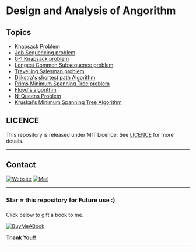 # Design and Analysis of Angorithm

## Topics 

- [Knapsack Problem](/01_KnapSack_problem.py)
- [Job Sequencing problem](02_Job_Sequencing.py)
- [0-1 Knapsack problem](03_0~1-Knapsack_problem.py)
- [Longest Common Subsequence problem](04_Longest_Common_Subsequence.py)
- [Travelling Salesman problem](05_Travelling_Salesman.py)
- [Dijkstra's shortest path Algorithm](06_Dijstra_shortest_path.py)
- [Prims Minimum Spanning Tree problem](07_Prims_Minimum_Spanning_Tree.py)
- [Floyd's algorithm](08_Floyd's_algorithm.py)
- [N-Queens Problem](09_n_queens_problem.py)
- [Kruskal's Minimum Spanning Tree Algorithm](10_Kruskal_MST.py)



## LICENCE 

This repository is released under MIT Licence. See [LICENCE](/LICENCE) for more details. 


<hr/>

## Contact

[![Website](https://img.shields.io/badge/website-000000?style=for-the-badge&logo=About.me&logoColor=white)](https://rubangino.in/)
[![Mail](https://img.shields.io/badge/Gmail-D14836?style=for-the-badge&logo=gmail&logoColor=white)](mailto:info@rubangino.in)

<hr/>

### Star ⭐ this repository for Future use :)

Click below to gift a book to me.

[![BuyMeABook](https://img.shields.io/badge/Buy%20Me%20a%20Book-ffdd00?style=for-the-badge&logo=buy-me-a-book&logoColor=black)
](https://bit.ly/3M5jxLd)

**Thank You!!**

<hr/> 
